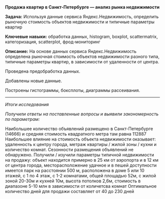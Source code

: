 **Продажа квартир в Санкт-Петербурге — анализ рынка недвижимости**

**Задача:** Используя данные сервиса Яндекс.Недвижимость, определить рыночную стоимость объектов недвижимости и типичные параметры квартир

**Ключевые навыки:** обработка данных, histogram, boxplot, scattermatrix,
категоризация, scatterplot,  фрод-мониторинг

**Описание:** На основе данных сервиса Яндекс.Недвижимость определена рыночная стоимость объектов недвижимости разного типа, типичные параметры квартир, в зависимости от удаленности от центра. 

Проведена предобработка данных. 

Добавлены новые данные.

Построены гистограммы, боксплоты, диаграммы рассеивания.

---
*Итоги исследования*

*Получили ответы на поставленные вопросы и выявили закономерность по параметрам:*

Наибольшее количество объявлений размещено в Санкт-Петербурге (14666) и средняя стоимость квадратного метра там равна 112887
Наибольшее влияние на стоимость объекта недвижимости оказывает: удаленность к центру города, метраж квартиры / жилой зоны / кухни и количество комнат. Сезонности размещения объявлений не обнаружено.
Получили / изучили параметры типичной недвижимости на продажу: объект находится примерно в 25 км от аэропорта и в 12 км от центра города, месторасположение удачное и в пешей доступности имеется парк на расстоянии 500 м, расположена в доме 5 или 10 этажей, с 1 по 4 этаж, с 1-2 комнатами, общей площадью 52м, с жилой зоной 20-30м и кухней 10м, высота потолков 2,6м, стоимость в диапазоне 5-10 млн в зависимости от количетсва комнат
Оптимальное количество дней для продажи составляет от 40 до 230 дней

